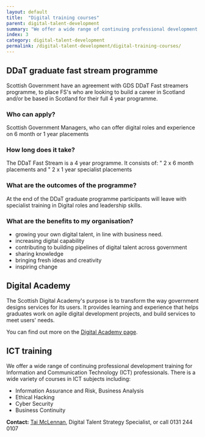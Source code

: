 ```yaml
---
layout: default
title:  "Digital training courses"
parent: digital-talent-development
summary: "We offer a wide range of continuing professional development training."
index: 3
category: digital-talent-development
permalink: /digital-talent-development/digital-training-courses/
---
```


## DDaT graduate fast stream programme

Scottish Government have an agreement with GDS DDaT Fast streamers programme, to place FS's who are looking to build a career in Scotland and/or be based in Scotland for their full 4 year programme.

### Who can apply?

Scottish Government Managers, who can offer digital roles and experience on 6 month or 1 year placements

### How long does it take?

The DDaT Fast Stream is a 4 year programme. It consists of:
"	2 x 6 month placements and
"	2 x 1 year specialist placements


### What are the outcomes of the programme?

At the end of the DDaT graduate programme participants will leave with specialist training in Digital roles and leadership skills.


### What are the benefits to my organisation?

-	growing your own digital talent, in line with business need.
-	increasing digital capability
-	contributing to building pipelines of digital talent across government
-	sharing knowledge
-	bringing fresh ideas and creativity
-	inspiring change


## Digital Academy

The Scottish Digital Academy's purpose is to transform the way government designs services for its users. It provides learning and experience that helps graduates work on agile digital development projects, and build services to meet users' needs.

You can find out more on the [Digital Academy page](https://resources.mygov.scot/services/scottish-digital-academy/).


## ICT training

We offer a wide range of continuing professional development training for Information and Communication Technology (ICT) professionals. There is a wide variety of courses in ICT subjects including:
- Information Assurance and Risk, Business Analysis
- Ethical Hacking
- Cyber Security
- Business Continuity

**Contact:** [Tai McLennan](mailto:tai.mclennan@gov.scot), Digital Talent Strategy Specialist,  or call 0131 244 0107
